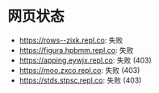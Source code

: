 # 网页状态
- https://rows--zixk.repl.co: 失败
- https://figura.hpbmm.repl.co: 失败
- https://apping.eywjx.repl.co: 失败 (403)
- https://moo.zxco.repl.co: 失败 (403)
- https://stds.stpsc.repl.co: 失败 (403)
